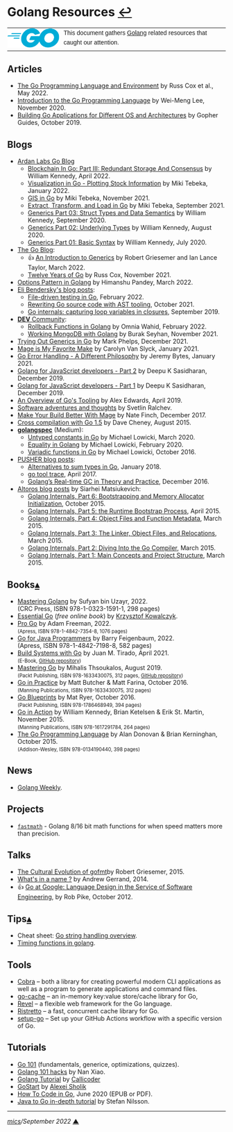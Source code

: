 # <span id="top">Golang Resources</span> <span style="size:25%;"><a href="README.md">↩</a></span>

<table style="font-family:Helvetica,Arial;font-size:14px;line-height:1.6;">
  <tr>
  <td style="border:0;padding:0 10px 0 0;min-width:120px;"><a href="https://golang.org/" rel="external"><img style="border:0;" src="./docs/images/go-logo-blue.svg" width="120" alt="Go project"/></a></td>
  <td style="border:0;padding:0;vertical-align:text-top;">This document gathers <a href="https://golang.org/" rel="external">Golang</a> related resources that caught our attention.
  </td>
  </tr>
</table>

## <span id="articles">Articles</span>

- [The Go Programming Language and Environment][article_cox] by Russ Cox et al., May 2022.
- [Introduction to the Go Programming Language][article_lee] by Wei-Meng Lee, November 2020.
- [Building Go Applications for Different OS and Architectures][article_guides] by Gopher Guides, October 2019.

## <span id="blogs">Blogs</span>

- [Ardan Labs Go Blog](https://www.ardanlabs.com/categories/go-programing/)
  - [Blockchain In Go: Part III: Redundant Storage And Consensus](https://www.ardanlabs.com/blog/2022/04/blockchain-04-redundant-storage-and-consensus.html) by William Kennedy, April 2022.
   - [Visualization in Go - Plotting Stock Information](https://www.ardanlabs.com/blog/2022/01/visualizations-in-go.html) by Miki Tebeka, January 2022.
  - [GIS in Go](https://www.ardanlabs.com/blog/2021/11/gis-in-go.html) by Miki Tebeka, November 2021.
  - [Extract, Transform, and Load in Go](https://www.ardanlabs.com/blog/2021/09/extract-transform-load-in-go.html) by Miki Tebeka, September 2021.
  - [Generics Part 03: Struct Types and Data Semantics](https://www.ardanlabs.com/blog/2020/09/generics-03-struct-types-and-data-semantics.html) by William Kennedy, September 2020.
  - [Generics Part 02: Underlying Types](https://www.ardanlabs.com/blog/2020/08/generics-02-underlying-types.html) by William Kennedy, August 2020.
  - [Generics Part 01: Basic Syntax](https://www.ardanlabs.com/blog/2020/07/generics-01-basic-syntax.html) by William Kennedy, July 2020.
- [The Go Blog](https://go.dev/blog/):
  - &#128077; [An Introduction to Generics](https://go.dev/blog/intro-generics) by Robert Griesemer and Ian Lance Taylor, March 2022.
  - [Twelve Years of Go][blog_cox] by Russ Cox, November 2021.
- [Options Pattern in Golang](https://levelup.gitconnected.com/options-pattern-in-golang-9a0384a9d8db) by Himanshu Pandey, March 2022.
- [Eli Bendersky's blog posts](https://eli.thegreenplace.net/tag/go):
  - [File-driven testing in Go](https://eli.thegreenplace.net/2022/file-driven-testing-in-go/), February 2022.
  - [Rewriting Go source code with AST tooling](https://eli.thegreenplace.net/2021/rewriting-go-source-code-with-ast-tooling/), October 2021.
  - [Go internals: capturing loop variables in closures](https://eli.thegreenplace.net/2019/go-internals-capturing-loop-variables-in-closures/), September 2019.
- [**DEV** Community](https://dev.to/):
  - [Rollback Functions in Golang](https://dev.to/omniawahid/rollback-functions-in-golang-7e9) by Omnia Wahid, February 2022.
  - [Working MongoDB with Golang]() by Burak Seyhan, November 2021.
- [Trying Out Generics in Go][blog_phelps] by Mark Phelps, December 2021.
- [Mage is My Favorite Make][blog_vanslyck] by Carolyn Van Slyck, January 2021.
- [Go Error Handling - A Different Philosophy](https://jeremybytes.blogspot.com/2021/01/go-golang-error-handling-different.html) by Jeremy Bytes, January 2021.
- [Golang for JavaScript developers - Part 2][blog_sasidharan2] by Deepu K Sasidharan, December 2019.
- [Golang for JavaScript developers - Part 1][blog_sasidharan1] by Deepu K Sasidharan, December 2019.
- [An Overview of Go's Tooling][blog_edwards] by Alex Edwards, April 2019.
- [Software adventures and thoughts][blog_ralchev] by Svetlin Ralchev.
- [Make Your Build Better With Mage](https://blog.gopheracademy.com/advent-2017/mage/) by Nate Finch, December 2017.
- [Cross compilation with Go 1.5][blog_cheney] by Dave Cheney, August 2015.
- [**golangspec**](https://medium.com/golangspec) (Medium):
  - [Untyped constants in Go][blog_lowicki2020b] by Michael Lowicki, March 2020.
  - [Equality in Golang][blog_lowicki2020a] by Michael Lowicki, February 2020.
  - [Variadic functions in Go][blog_lowick2016] by Michael Lowicki, October 2016.
- [PUSHER blog posts](https://making.pusher.com/):
  - [Alternatives to sum types in Go](https://making.pusher.com/alternatives-to-sum-types-in-go/), January 2018.
  - [go tool trace](https://making.pusher.com/go-tool-trace/), April 2017.
  - [Golang’s Real-time GC in Theory and Practice](https://making.pusher.com/golangs-real-time-gc-in-theory-and-practice/), December 2016.
- [Altoros blog posts](https://www.altoros.com/blog/) by Siarhei Matsiukevich:
  - [Golang Internals, Part 6: Bootstrapping and Memory Allocator Initialization](https://www.altoros.com/blog/golang-internals-part-6-bootstrapping-and-memory-allocator-initialization/), October 2015.
  - [Golang Internals, Part 5: the Runtime Bootstrap Process](https://www.altoros.com/blog/golang-internals-part-5-the-runtime-bootstrap-process/), April 2015.
  - [Golang Internals, Part 4: Object Files and Function Metadata](https://www.altoros.com/blog/golang-internals-part-4-object-files-and-function-metadata/), March 2015.
  - [Golang Internals, Part 3: The Linker, Object Files, and Relocations](https://www.altoros.com/blog/golang-internals-part-3-the-linker-object-files-and-relocations/), March 2015.
  - [Golang Internals, Part 2: Diving Into the Go Compiler](https://www.altoros.com/blog/golang-internals-part-2-diving-into-the-go-compiler/), March 2015.
  - [Golang Internals, Part 1: Main Concepts and Project Structure](https://www.altoros.com/blog/golang-internals-part-1-main-concepts-and-project-structure/), March 2015.

## <span id="books">Books</span>[**&#x25B4;**](#top)

- [Mastering Golang][book_uzayr] by Sufyan bin Uzayr, 2022.<br/><span>(CRC Press, ISBN 978-1-0323-1591-1, 298 pages)</span>
- [Essential Go](https://www.programming-books.io/essential/go/) (*free online book*) by [Krzysztof Kowalczyk](https://blog.kowalczyk.info/).
- [Pro Go][book_freeman] by Adam Freeman, 2022.<br/><span style="font-size:80%;">(Apress, ISBN 978-1-4842-7354-8, 1076 pages)</span>
- [Go for Java Programmers][book_feigenbaum] by Barry Feigenbaum, 2022.<br/><span>(Apress, ISBN 978-1-4842-7198-8, 582 pages)</span>
- [Build Systems with Go][book_tirado] by Juan M. Tirado, April 2021.<br/><span style="font-size:80%;">(E-Book, [GitHub repository](https://github.com/juanmanuel-tirado/savetheworldwithgo))</span>
- [Mastering Go][book_tsoukalos] by Mihalis Thsoukalos, August 2019.</br><span style="font-size:80%;">(Packt Publishing, ISBN 978-1633430075, 312 pages, [GitHub repository](https://github.com/PacktPublishing/Mastering-Go-Second-Edition))</span>
- [Go in Practice][book_butcher] by Matt Butcher &amp; Matt Farina, October 2016.</br><span style="font-size:80%;">(Manning Publications, ISBN 978-1633430075, 312 pages)</span>
- [Go Blueprints][book_ryer] by Mat Ryer, October 2016.</br><span style="font-size:80%;">(Packt Publishing, ISBN 978-1786468949, 394 pages)</span>
- [Go in Action][book_kennedy] by William Kennedy, Brian Ketelsen &amp; Erik St. Martin, November 2015.</br><span style="font-size:80%;">(Manning Publications, ISBN 978-1617291784, 264 pages)</span>
- [The Go Programming Language][book_donovan] by Alan Donovan &amp; Brian Kerninghan, October 2015.</br><span style="font-size:80%;">(Addison-Wesley, ISBN 978-0134190440, 398 pages)</span>

## <span id="news">News</span>

- [Golang Weekly](https://golangweekly.com/latest).

## <span id="projects">Projects</span>

- [`fastmath`](https://github.com/13rac1/fastmath) - Golang 8/16 bit math functions for when speed matters more than precision.


## <span id="talks">Talks</span>

- [The Cultural Evolution of gofmt][talk_griesemer]by Robert Griesemer, 2015.
- [What's in a name ?][talk_gerrand] by Andrew Gerrand, 2014.
- &#128077; [Go at Google: Language Design in the Service of Software Engineering][talk_pike], by Rob Pike, October 2012.

## <span id="tips">Tips</span>[**&#x25B4;**](#top)

- Cheat sheet: [Go string handling overview](https://yourbasic.org/golang/string-functions-reference-cheat-sheet/).
- [Timing functions in golang](https://coderwall.com/p/cp5fya/measuring-execution-time-in-go).


## <span id="tools">Tools</span>

- [Cobra][tool_cobra] &ndash; both a library for creating powerful modern CLI applications as well as a program to generate applications and command files.
- [go-cache][tool_go_cache] &ndash; an in-memory key:value store/cache library for Go,
- [Revel][tool_revel] &ndash; a flexible web framework for the Go language.
- [Ristretto][tool_ristretto] &ndash; a fast, concurrent cache library for Go.
- [setup-go](https://github.com/actions/setup-go) &ndash; Set up your GitHub Actions workflow with a specific version of Go.

## <span id="tutorials">Tutorials</span>

- [Go 101](https://go101.org/) (fundamentals, generice, optimizations, quizzes).
- [Golang 101 hacks][tutorial_xiao] by Nan Xiao.
- [Golang Tutorial][tutorial_callicoder] by [Callicoder][callicoder_about]
- [GoStart][tutorial_alco] by [Alexei Sholik](https://alexeisholik.com/)
- [How To Code in Go](https://www.digitalocean.com/community/books/how-to-code-in-go-ebook), June 2020 (EPUB or PDF).
- [Java to Go in-depth tutorial][tutorial_nilsson] by Stefan Nilsson.

***

*[mics](https://lampwww.epfl.ch/~michelou/)/September 2022* [**&#9650;**](#top)
<span id="bottom">&nbsp;</span>

<!-- link refs -->

[article_cox]: https://cacm.acm.org/magazines/2022/5/260357-the-go-programming-language-and-environment/fulltext
[article_guides]: https://www.digitalocean.com/community/tutorials/building-go-applications-for-different-operating-systems-and-architectures
[article_lee]: https://www.codemag.com/Article/2011051/Introduction-to-the-Go-Programming-Language
[blog_cheney]: https://dave.cheney.net/2015/08/22/cross-compilation-with-go-1-5
[blog_cox]: https://go.dev/blog/12years
[blog_edwards]: https://www.alexedwards.net/blog/an-overview-of-go-tooling
[blog_lowick2016]: https://medium.com/golangspec/variadic-functions-in-go-13c33182b851
[blog_lowicki2020a]: https://medium.com/golangspec/equality-in-golang-ff44da79b7f1
[blog_lowicki2020b]: https://medium.com/golangspec/untyped-constants-in-go-2c69eb519b5b
[blog_phelps]: https://markphelps.me/posts/trying-out-generics-in-go/
[blog_ralchev]: http://blog.ralch.com/
[blog_sasidharan1]: https://deepu.tech/golang-for-javascript-developers-part-1/
[blog_sasidharan2]: https://deepu.tech/golang-for-javascript-developers-part-2/
[blog_vanslyck]: https://carolynvanslyck.com/blog/2021/01/mage-is-my-favorite-make/
[book_butcher]: https://www.amazon.com/gp/product/1633430073/
[book_donovan]: https://www.amazon.com/gp/product/0134190440/
[book_feigenbaum]: https://link.springer.com/book/10.1007/978-1-4842-7199-5
[book_freeman]: https://link.springer.com/book/10.1007/978-1-4842-7355-5
[book_kennedy]: https://www.amazon.com/gp/product/1617291781/
[book_ryer]: https://www.amazon.com/gp/product/1786468948/
[book_tirado]: https://jmtirado.net/build-systems-with-go/
[book_tsoukalos]: https://www.amazon.com/gp/product/B07WC24RTQ
[book_uzayr]: https://www.taylorfrancis.com/books/mono/10.1201/9781003310457/mastering-golang-sufyan-bin-uzayr
[callicoder_about]: https://www.callicoder.com/about/
[talk_gerrand]: https://talks.golang.org/2014/names.slide#1
[talk_griesemer]: https://talks.go-zh.org/2015/gofmt-en.slide#1
[talk_pike]: https://talks.golang.org/2012/splash.article
[tool_cobra]: https://github.com/spf13/cobra
[tool_go_cache]: https://github.com/patrickmn/go-cache
[tool_revel]: https://revel.github.io/ "Revel - A flexible web framework for Go"
[tool_ristretto]: https://github.com/dgraph-io/ristretto
[tutorial_alco]: https://github.com/alco/gostart
[tutorial_callicoder]: https://www.callicoder.com/categories/golang/
[tutorial_nilsson]: https://yourbasic.org/golang/go-java-tutorial/
[tutorial_xiao]: https://nanxiao.gitbooks.io/golang-101-hacks/content/
